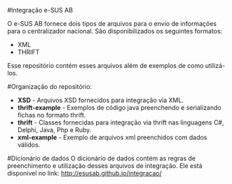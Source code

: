 #Integração e-SUS AB

O e-SUS AB fornece dois tipos de arquivos para o envio de informações para o centralizador nacional. São disponibilizados os seguintes formatos:

* XML
* THRIFT

Esse repositório contém esses arquivos além de exemplos de como utilizá-los.

#Organização do repositório:
 * **XSD** - Arquivos XSD fornecidos para integração via XML.
 * **thrift-example** - Exemplos de código java preenchendo e serializando fichas no formato thrift.
 * **thrift** - Classes fornecidas para integração via thrift nas linguagens C#, Delphi, Java, Php e Ruby.
 * **xml-example** - Exemplo de arquivos xml preenchidos com dados válidos. 
 
#Dicionário de dados
O dicionário de dados contém as regras de preenchimento e utilização desses arquivos de integração. Ele está disponível no link: http://esusab.github.io/integracao/
 

